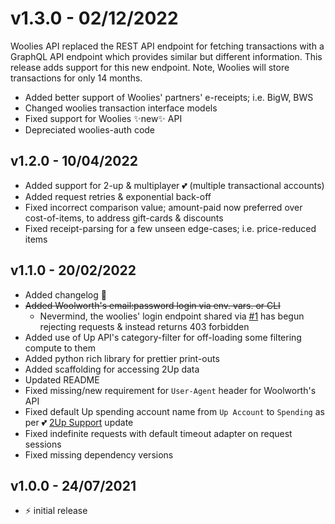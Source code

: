 # v1.3.0 - 02/12/2022

Woolies API replaced the REST API endpoint for fetching transactions with a GraphQL API endpoint which provides similar
but different information. This release adds support for this new endpoint. Note, Woolies will store transactions for
only 14 months.

- Added better support of Woolies' partners' e-receipts; i.e. BigW, BWS
- Changed woolies transaction interface models
- Fixed support for Woolies ✨new✨ API
- Depreciated woolies-auth code 

## v1.2.0 - 10/04/2022

- Added support for 2-up & multiplayer 💕 (multiple transactional accounts)
- Added request retries & exponential back-off
- Fixed incorrect comparison value; amount-paid now preferred over cost-of-items, to address gift-cards & discounts
- Fixed receipt-parsing for a few unseen edge-cases; i.e. price-reduced items

## v1.1.0 - 20/02/2022

- Added changelog 📑
- ~~Added Woolworth's email:password login via env. vars. or CLI~~
    - Nevermind, the woolies' login endpoint shared via [#1](https://github.com/MattTimms/up_woolies/issues/1) has begun
      rejecting requests & instead returns 403 forbidden
- Added use of Up API's category-filter for off-loading some filtering compute to them
- Added python rich library for prettier print-outs
- Added scaffolding for accessing 2Up data
- Updated README
- Fixed missing/new requirement for `User-Agent` header for Woolworth's API
- Fixed default Up spending account name from `Up Account` to `Spending` as per
  💕 [2Up Support](https://github.com/up-banking/api/issues/31#issuecomment-1008441619) update
- Fixed indefinite requests with default timeout adapter on request sessions
- Fixed missing dependency versions

## v1.0.0 - 24/07/2021

- ⚡ initial release